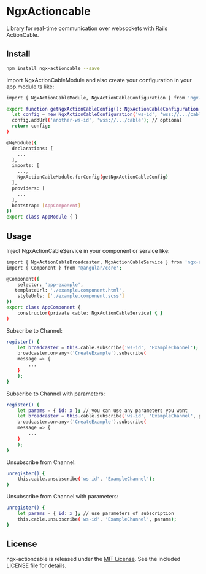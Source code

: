 # NgxActioncable
Library for real-time communication over websockets with Rails ActionCable.

## Install

```bash
npm install ngx-actioncable --save
```

Import NgxActionCableModule and also create your configuration in your app.module.ts like:
```bash
import { NgxActionCableModule, NgxActionCableConfiguration } from 'ngx-actioncable';

export function getNgxActionCableConfig(): NgxActionCableConfiguration {
  let config = new NgxActionCableConfiguration('ws-id', 'wss://.../cable');
  config.addUrl('another-ws-id', 'wss://.../cable'); // optional
  return config;
}

@NgModule({
  declarations: [
    ...
  ],
  imports: [
    ...,
    NgxActionCableModule.forConfig(getNgxActionCableConfig)
  ],
  providers: [
    ...
  ],
  bootstrap: [AppComponent]
})
export class AppModule { }
```


## Usage

Inject NgxActionCableService in your component or service like:
```bash
import { NgxActionCableBroadcaster, NgxActionCableService } from 'ngx-actioncable';
import { Component } from '@angular/core';

@Component({
    selector: 'app-example',
   templateUrl: './example.component.html',
    styleUrls: ['./example.component.scss']
})
export class AppComponent {
    constructor(private cable: NgxActionCableService) { }
}
```

Subscribe to Channel:
```bash
register() {
    let broadcaster = this.cable.subscribe('ws-id', 'ExampleChannel');
    broadcaster.on<any>('CreateExample').subscribe(
	message => {
	    ...
	}
    );
}
```


Subscribe to Channel with parameters:
```bash
register() {
    let params = { id: x }; // you can use any parameters you want
    let broadcaster = this.cable.subscribe('ws-id', 'ExampleChannel', params);
    broadcaster.on<any>('CreateExample').subscribe(
	message => {
	    ...
	}
    );
}
```

Unsubscribe from Channel:
```bash
unregister() {
    this.cable.unsubscribe('ws-id', 'ExampleChannel');
}
```


Unsubscribe from Channel with parameters:
```bash
unregister() {
    let params = { id: x }; // use parameters of subscription
    this.cable.unsubscribe('ws-id', 'ExampleChannel', params);
}
```


## License
ngx-actioncable is released under the [MIT License](https://opensource.org/licenses/MIT). See the included LICENSE file for details.
